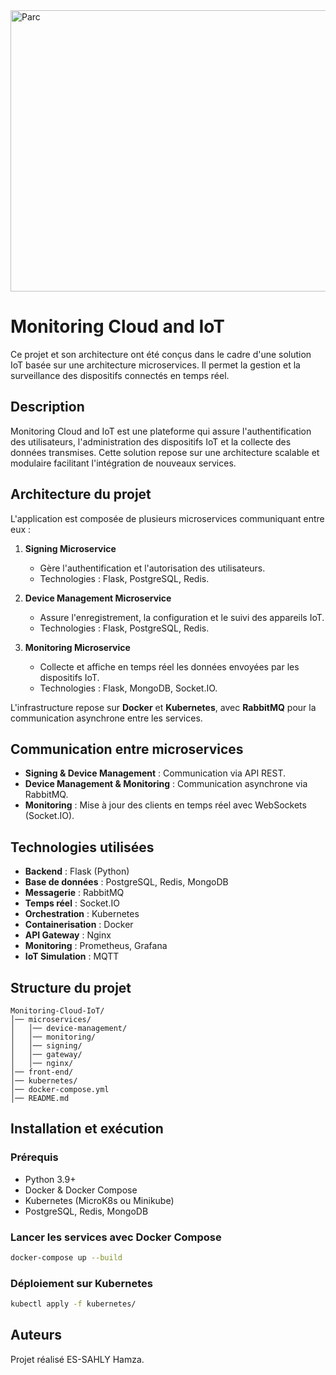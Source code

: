 <img src="https://messungbacd.com/images/solutions/cloud-analysis.jpg" alt="Parc" width="1300" height="450"/>

# Monitoring Cloud and IoT 

Ce projet et son architecture ont été conçus dans le cadre d'une solution IoT basée sur une architecture microservices. Il permet la gestion et la surveillance des dispositifs connectés en temps réel.

## Description

Monitoring Cloud and IoT est une plateforme qui assure l'authentification des utilisateurs, l'administration des dispositifs IoT et la collecte des données transmises. Cette solution repose sur une architecture scalable et modulaire facilitant l'intégration de nouveaux services.

## Architecture du projet

L'application est composée de plusieurs microservices communiquant entre eux :

1. **Signing Microservice**
   - Gère l'authentification et l'autorisation des utilisateurs.
   - Technologies : Flask, PostgreSQL, Redis.

2. **Device Management Microservice**
   - Assure l'enregistrement, la configuration et le suivi des appareils IoT.
   - Technologies : Flask, PostgreSQL, Redis.

3. **Monitoring Microservice**
   - Collecte et affiche en temps réel les données envoyées par les dispositifs IoT.
   - Technologies : Flask, MongoDB, Socket.IO.

L'infrastructure repose sur **Docker** et **Kubernetes**, avec **RabbitMQ** pour la communication asynchrone entre les services.

## Communication entre microservices

- **Signing & Device Management** : Communication via API REST.
- **Device Management & Monitoring** : Communication asynchrone via RabbitMQ.
- **Monitoring** : Mise à jour des clients en temps réel avec WebSockets (Socket.IO).

## Technologies utilisées

- **Backend** : Flask (Python)
- **Base de données** : PostgreSQL, Redis, MongoDB
- **Messagerie** : RabbitMQ
- **Temps réel** : Socket.IO
- **Orchestration** : Kubernetes
- **Containerisation** : Docker
- **API Gateway** : Nginx
- **Monitoring** : Prometheus, Grafana
- **IoT Simulation** : MQTT

## Structure du projet

```
Monitoring-Cloud-IoT/
│── microservices/
│   │── device-management/
│   │── monitoring/
│   │── signing/
│   │── gateway/
│   │── nginx/
│── front-end/
│── kubernetes/
│── docker-compose.yml
│── README.md
```

## Installation et exécution

### Prérequis

- Python 3.9+
- Docker & Docker Compose
- Kubernetes (MicroK8s ou Minikube)
- PostgreSQL, Redis, MongoDB

### Lancer les services avec Docker Compose

```bash
docker-compose up --build
```

### Déploiement sur Kubernetes

```bash
kubectl apply -f kubernetes/
```

## Auteurs

Projet réalisé ES-SAHLY Hamza.

